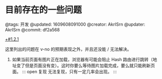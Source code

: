 # 目前存在的一些问题

@tags: 开发
@updated: 1609608091000
@creator: AkrISrn
@updater: AkrISrn
@commit: df2a568

[+#1.2.1](/snippets/version-when-last-update.md)

这里列出的问题在 v-no 的预期表现之外，并且还没能 / 无法解决。

1. 如果当前页面有图片正在加载，浏览器有可能会阻止 Hash 路由进行跳转（地址变了但是页面没有变）。这时你要么等待图片加载完成，要么就只能刷新页面。
    ::: open 复现
    无法复现，只有一定几率会出现。
    :::
